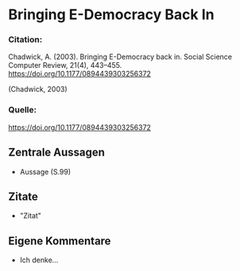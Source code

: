 # Bringing E-Democracy Back In

### Citation:
Chadwick, A. (2003). Bringing E-Democracy back in. Social Science Computer Review, 21(4), 443–455. https://doi.org/10.1177/0894439303256372

(Chadwick, 2003)

### Quelle:
https://doi.org/10.1177/0894439303256372

## Zentrale Aussagen
- Aussage (S.99)

## Zitate
- "Zitat"

## Eigene Kommentare
- Ich denke...